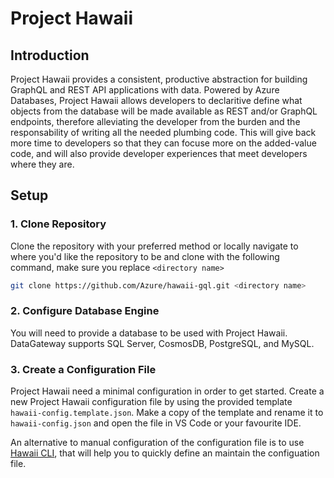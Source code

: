 # Project Hawaii

## Introduction

Project Hawaii provides a consistent, productive abstraction for building GraphQL and REST API applications with data. Powered by Azure Databases, Project Hawaii allows developers to declaritive define what objects from the database will be made available as REST and/or GraphQL endpoints, therefore alleviating the developer from the burden and the responsability of writing all the needed plumbing code. This will give back more time to developers so that they can focuse more on the added-value code, and will also provide developer experiences that meet developers where they are.

## Setup

### 1. Clone Repository

Clone the repository with your preferred method or locally navigate to where you'd like the repository to be and clone with the following command, make sure you replace `<directory name>`

```bash
git clone https://github.com/Azure/hawaii-gql.git <directory name>
```

### 2. Configure Database Engine

You will need to provide a database to be used with Project Hawaii. DataGateway supports SQL Server, CosmosDB, PostgreSQL, and MySQL.

### 3. Create a Configuration File

Project Hawaii need a minimal configuration in order to get started. Create a new Project Hawaii configuration file by using the provided template `hawaii-config.template.json`. Make a copy of the template and rename it to `hawaii-config.json` and open the file in VS Code or your favourite IDE.

An alternative to manual configuration of the configuration file is to use [Hawaii CLI](https://github.com/Azure/hawaii-cli), that will help you to quickly define an maintain the configuation file.





